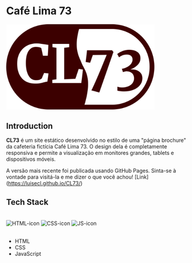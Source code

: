 # Café Lima 73
<img width="400" src="img/logo-marron.png">

## Introduction
**CL73** é um site estático desenvolvido no estilo de uma "página brochure" da cafeteria fictícia Café Lima 73. O design dela é completamente responsiva e permite a visualização em monitores grandes, tablets e dispositivos móveis.

A versão mais recente foi publicada usando GitHub Pages. Sinta-se à vontade para visitá-la e me dizer o que você achou! [Link] (https://luisecl.github.io/CL73/)

## Tech Stack
<div style="display: inline_block"><br>
  <img align="center" alt="HTML-icon" height="30" width="40" src="https://icongr.am/devicon/html5-original.svg?size=128&color=currentColor">
  <img align="center" alt="CSS-icon" height="30" width="40" src="https://icongr.am/devicon/css3-original.svg?size=128&color=currentColor">
  <img align="center" alt="JS-icon" height="30" width="40" src="https://icongr.am/devicon/javascript-original.svg?size=128&color=currentColor">
</div>
<br/>

- HTML
- CSS
- JavaScript
